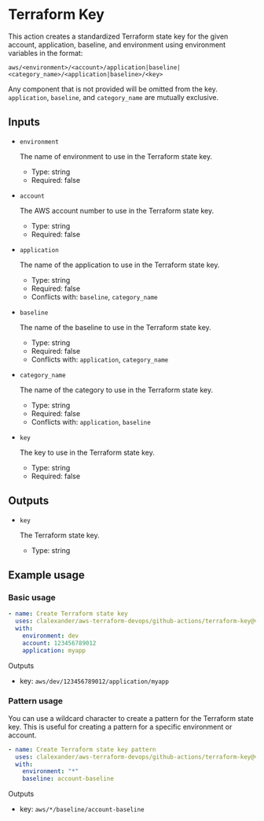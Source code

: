 # Terraform Key

This action creates a standardized Terraform state key for the given account, application, baseline, and environment using environment variables in the format:

```
aws/<environment>/<account>/application|baseline|<category_name>/<application|baseline>/<key>
```

Any component that is not provided will be omitted from the key. `application`, `baseline`, and `category_name` are mutually exclusive.

## Inputs

- `environment`

  The name of environment to use in the Terraform state key.

  - Type: string
  - Required: false

- `account`

  The AWS account number to use in the Terraform state key.

  - Type: string
  - Required: false

- `application`
  
  The name of the application to use in the Terraform state key.

  - Type: string
  - Required: false
  - Conflicts with: `baseline`, `category_name`

- `baseline`

  The name of the baseline to use in the Terraform state key.

  - Type: string
  - Required: false
  - Conflicts with: `application`, `category_name`

- `category_name`

  The name of the category to use in the Terraform state key.

  - Type: string
  - Required: false
  - Conflicts with: `application`, `baseline`

- `key`

  The key to use in the Terraform state key.

  - Type: string
  - Required: false

## Outputs

- `key`

  The Terraform state key.

  - Type: string

## Example usage

### Basic usage

```yaml
- name: Create Terraform state key
  uses: clalexander/aws-terraform-devops/github-actions/terraform-key@v1
  with:
    environment: dev
    account: 123456789012
    application: myapp
```

Outputs
  - key: `aws/dev/123456789012/application/myapp`

### Pattern usage

You can use a wildcard character to create a pattern for the Terraform state key. This is useful for creating a pattern for a specific environment or account.

```yaml
- name: Create Terraform state key pattern
  uses: clalexander/aws-terraform-devops/github-actions/terraform-key@v1
  with:
    environment: "*"
    baseline: account-baseline
```

Outputs
  - key: `aws/*/baseline/account-baseline`
